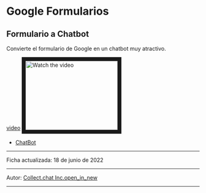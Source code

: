 # Google Formularios

## Formulario a Chatbot
Convierte el formulario de Google en un chatbot muy atractivo.

[video](https://youtu.be/pRfT9fUUaFM)
<img src="https://lh3.googleusercontent.com/-DpmGnvMySo4/Y24Ik-LTZ7I/AAAAAAAA8PU/bWyoDu8bHEgUzwI-qPsAy3RjBqpfAwn1gCNcBGAsYHQ/s220-w220-h140-nd/Chat-forms%2Bthumbnail.gif" alt="Watch the video" width="240" height="180" border="10" />

* [ChatBot](https://chatbot.page/LQLt5H)

***
Ficha actualizada: 18 de junio de 2022
***
Autor: [Collect.chat Inc.open_in_new](https://collect.chat/)
***
